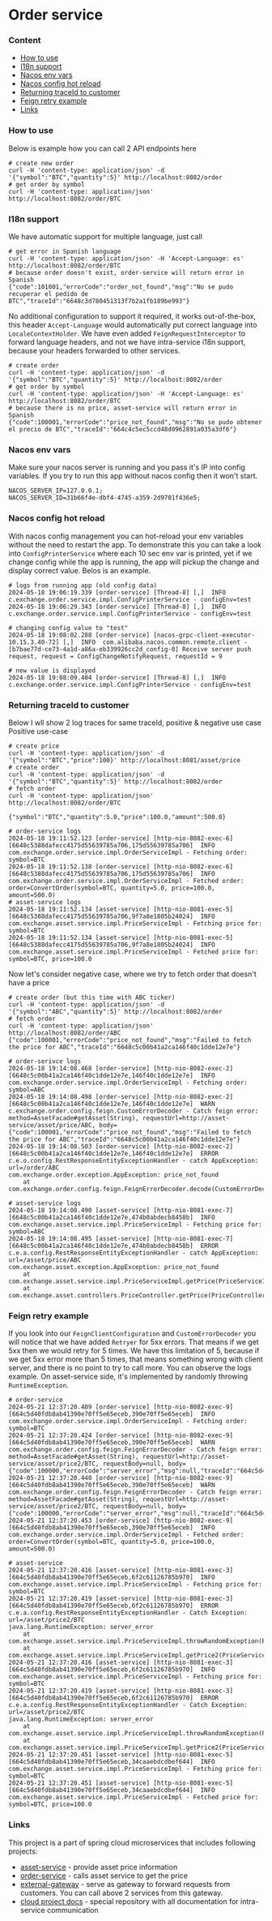 # Order service

### Content
* [How to use](#how-to-use)
* [I18n support](#i18n-support)
* [Nacos env vars](#nacos-env-vars)
* [Nacos config hot reload](#nacos-config-hot-reload)
* [Returning traceId to customer](#returning-traceid-to-customer)
* [Feign retry example](#feign-retry-example)
* [Links](#links)

### How to use
Below is example how you can call 2 API endpoints here
```shell
# create new order
curl -H 'content-type: application/json' -d '{"symbol":"BTC","quantity":5}' http://localhost:8082/order
# get order by symbol
curl -H 'content-type: application/json' http://localhost:8082/order/BTC
```

### I18n support
We have automatic support for multiple language, just call
```shell
# get error in Spanish language
curl -H 'content-type: application/json' -H 'Accept-Language: es' http://localhost:8082/order/BTC
# because order doesn't exist, order-service will return error in Spanish
{"code":101001,"errorCode":"order_not_found","msg":"No se pudo recuperar el pedido de BTC","traceId":"6648c3d780451313f7b2a1fb189be993"}
```
No additional configuration to support it required, it works out-of-the-box, this header `Accept-Language` would
automatically put correct language into `LocaleContextHolder`.
We have even added `FeignRequestInterceptor` to forward language headers, and not we have intra-service i18n support, because your headers forwarded to other services.
```shell
# create order
curl -H 'content-type: application/json' -d '{"symbol":"BTC","quantity":5}' http://localhost:8082/order
# get order by symbol 
curl -H 'content-type: application/json' -H 'Accept-Language: es' http://localhost:8082/order/BTC
# because there is no price, asset-service will return error in Spanish
{"code":100001,"errorCode":"price_not_found","msg":"No se pudo obtener el precio de BTC","traceId":"664c4c5ec5ccd48d0962891a035a3df6"}
```

### Nacos env vars
Make sure your nacos server is running and you pass it's IP into config variables. If you try to run
this app without nacos config then it won't start.
```
NACOS_SERVER_IP=127.0.0.1;
NACOS_SERVER_ID=31b66f4e-dbf4-4745-a359-2d9701f436e5;
```

### Nacos config hot reload
With nacos config management you can hot-reload your env variables without the need to restart the app.
To demonstrate this you can take a look into `ConfigPrinterService` where each 10 sec env var is printed, yet if we
change config while the app is running, the app will pickup the change and display correct value. Belos is an example.
```
# logs from running app (old config data)
2024-05-18 19:06:19.339 [order-service] [Thread-8] [,]  INFO  c.exchange.order.service.impl.ConfigPrinterService - configEnv=test
2024-05-18 19:06:29.343 [order-service] [Thread-8] [,]  INFO  c.exchange.order.service.impl.ConfigPrinterService - configEnv=test

# changing config value to "test"
2024-05-18 19:08:02.288 [order-service] [nacos-grpc-client-executor-10.15.3.40-72] [,]  INFO  com.alibaba.nacos.common.remote.client - [b7bae77d-ce73-4a1d-a86a-eb339926cc2d_config-0] Receive server push request, request = ConfigChangeNotifyRequest, requestId = 9

# new value is displayed
2024-05-18 19:08:09.404 [order-service] [Thread-8] [,]  INFO  c.exchange.order.service.impl.ConfigPrinterService - configEnv=test
```

### Returning traceId to customer
Below I wll show 2 log traces for same traceId, positive & negative use case
Positive use-case
```shell
# create price
curl -H 'content-type: application/json' -d '{"symbol":"BTC","price":100}' http://localhost:8081/asset/price
# create order
curl -H 'content-type: application/json' -d '{"symbol":"BTC","quantity":5}' http://localhost:8082/order
# fetch order
curl -H 'content-type: application/json' http://localhost:8082/order/BTC

{"symbol":"BTC","quantity":5.0,"price":100.0,"amount":500.0}

# order-service logs
2024-05-18 19:11:52.123 [order-service] [http-nio-8082-exec-6] [6648c5388dafecc4175d55639785a706,175d55639785a706]  INFO  com.exchange.order.service.impl.OrderServiceImpl - Fetching order: symbol=BTC
2024-05-18 19:11:52.138 [order-service] [http-nio-8082-exec-6] [6648c5388dafecc4175d55639785a706,175d55639785a706]  INFO  com.exchange.order.service.impl.OrderServiceImpl - Fetched order: order=ConvertOrder(symbol=BTC, quantity=5.0, price=100.0, amount=500.0)
# asset-service logs
2024-05-18 19:11:52.134 [asset-service] [http-nio-8081-exec-5] [6648c5388dafecc4175d55639785a706,9f7a8e1805b24024]  INFO  com.exchange.asset.service.impl.PriceServiceImpl - Fetching price for: symbol=BTC
2024-05-18 19:11:52.134 [asset-service] [http-nio-8081-exec-5] [6648c5388dafecc4175d55639785a706,9f7a8e1805b24024]  INFO  com.exchange.asset.service.impl.PriceServiceImpl - Fetched price for: symbol=BTC, price=100.0
```
Now let's consider negative case, where we try to fetch order that doesn't have a price
```
# create order (but this time with ABC ticker)
curl -H 'content-type: application/json' -d '{"symbol":"ABC","quantity":5}' http://localhost:8082/order
# fetch order
curl -H 'content-type: application/json' http://localhost:8082/order/ABC
{"code":100001,"errorCode":"price_not_found","msg":"Failed to fetch the price for ABC","traceId":"6648c5c00b41a2ca146f40c1dde12e7e"}

# order-serivce logs
2024-05-18 19:14:08.468 [order-service] [http-nio-8082-exec-2] [6648c5c00b41a2ca146f40c1dde12e7e,146f40c1dde12e7e]  INFO  com.exchange.order.service.impl.OrderServiceImpl - Fetching order: symbol=ABC
2024-05-18 19:14:08.498 [order-service] [http-nio-8082-exec-2] [6648c5c00b41a2ca146f40c1dde12e7e,146f40c1dde12e7e]  WARN  c.exchange.order.config.feign.CustomErrorDecoder - Catch feign error: method=AssetFacade#getAsset(String), requestUrl=http://asset-service/asset/price/ABC, body={"code":100001,"errorCode":"price_not_found","msg":"Failed to fetch the price for ABC","traceId":"6648c5c00b41a2ca146f40c1dde12e7e"}
2024-05-18 19:14:08.503 [order-service] [http-nio-8082-exec-2] [6648c5c00b41a2ca146f40c1dde12e7e,146f40c1dde12e7e]  ERROR c.e.o.config.RestResponseEntityExceptionHandler - catch AppException: url=/order/ABC
com.exchange.order.exception.AppException: price_not_found
	at com.exchange.order.config.feign.FeignErrorDecoder.decode(CustomErrorDecoder.java:34)

# asset-service logs
2024-05-18 19:14:08.490 [asset-service] [http-nio-8081-exec-7] [6648c5c00b41a2ca146f40c1dde12e7e,474b0abdecb8458b]  INFO  com.exchange.asset.service.impl.PriceServiceImpl - Fetching price for: symbol=ABC
2024-05-18 19:14:08.495 [asset-service] [http-nio-8081-exec-7] [6648c5c00b41a2ca146f40c1dde12e7e,474b0abdecb8458b]  ERROR c.e.a.config.RestResponseEntityExceptionHandler - catch AppException: url=/asset/price/ABC
com.exchange.asset.exception.AppException: price_not_found
	at com.exchange.asset.service.impl.PriceServiceImpl.getPrice(PriceServiceImpl.java:34)
	at com.exchange.asset.controllers.PriceController.getPrice(PriceController.java:24)
```

### Feign retry example
If you look into our `FeignClientConfiguration` and `CustomErrorDecoder` you will notice that we have added `Retryer` for 5xx errors. That means if we get 5xx then we would retry for 5 times. We have this limitation of 5, because if we get 5xx error more than 5 times, that means something wrong with client server, and there is no point to try to call more.
You can observe the logs example. On asset-service side, it's implemented by randomly throwing `RuntimeException`.
```
# order-service
2024-05-21 12:37:20.409 [order-service] [http-nio-8082-exec-9] [664c5d40fdb8ab41390e70ff5e65eceb,390e70ff5e65eceb]  INFO  com.exchange.order.service.impl.OrderServiceImpl - Fetching order: symbol=BTC
2024-05-21 12:37:20.424 [order-service] [http-nio-8082-exec-9] [664c5d40fdb8ab41390e70ff5e65eceb,390e70ff5e65eceb]  WARN  com.exchange.order.config.feign.FeignErrorDecoder - Catch feign error: method=AssetFacade#getAsset(String), requestUrl=http://asset-service/asset/price2/BTC, requestBody=null, body={"code":100000,"errorCode":"server_error","msg":null,"traceId":"664c5d40fdb8ab41390e70ff5e65eceb"}
2024-05-21 12:37:20.440 [order-service] [http-nio-8082-exec-9] [664c5d40fdb8ab41390e70ff5e65eceb,390e70ff5e65eceb]  WARN  com.exchange.order.config.feign.FeignErrorDecoder - Catch feign error: method=AssetFacade#getAsset(String), requestUrl=http://asset-service/asset/price2/BTC, requestBody=null, body={"code":100000,"errorCode":"server_error","msg":null,"traceId":"664c5d40fdb8ab41390e70ff5e65eceb"}
2024-05-21 12:37:20.453 [order-service] [http-nio-8082-exec-9] [664c5d40fdb8ab41390e70ff5e65eceb,390e70ff5e65eceb]  INFO  com.exchange.order.service.impl.OrderServiceImpl - Fetched order: order=ConvertOrder(symbol=BTC, quantity=5.0, price=100.0, amount=500.0)

# asset-service
2024-05-21 12:37:20.416 [asset-service] [http-nio-8081-exec-3] [664c5d40fdb8ab41390e70ff5e65eceb,6f2c61126785b970]  INFO  com.exchange.asset.service.impl.PriceServiceImpl - Fetching price for: symbol=BTC
2024-05-21 12:37:20.419 [asset-service] [http-nio-8081-exec-3] [664c5d40fdb8ab41390e70ff5e65eceb,6f2c61126785b970]  ERROR c.e.a.config.RestResponseEntityExceptionHandler - Catch Exception: url=/asset/price2/BTC
java.lang.RuntimeException: server_error
	at com.exchange.asset.service.impl.PriceServiceImpl.throwRandomException(PriceServiceImpl.java:58)
	at com.exchange.asset.service.impl.PriceServiceImpl.getPrice2(PriceServiceImpl.java:49)
2024-05-21 12:37:20.416 [asset-service] [http-nio-8081-exec-3] [664c5d40fdb8ab41390e70ff5e65eceb,6f2c61126785b970]  INFO  com.exchange.asset.service.impl.PriceServiceImpl - Fetching price for: symbol=BTC
2024-05-21 12:37:20.419 [asset-service] [http-nio-8081-exec-3] [664c5d40fdb8ab41390e70ff5e65eceb,6f2c61126785b970]  ERROR c.e.a.config.RestResponseEntityExceptionHandler - Catch Exception: url=/asset/price2/BTC
java.lang.RuntimeException: server_error
	at com.exchange.asset.service.impl.PriceServiceImpl.throwRandomException(PriceServiceImpl.java:58)
	at com.exchange.asset.service.impl.PriceServiceImpl.getPrice2(PriceServiceImpl.java:49)
2024-05-21 12:37:20.451 [asset-service] [http-nio-8081-exec-5] [664c5d40fdb8ab41390e70ff5e65eceb,34caaebdcdbef644]  INFO  com.exchange.asset.service.impl.PriceServiceImpl - Fetching price for: symbol=BTC
2024-05-21 12:37:20.451 [asset-service] [http-nio-8081-exec-5] [664c5d40fdb8ab41390e70ff5e65eceb,34caaebdcdbef644]  INFO  com.exchange.asset.service.impl.PriceServiceImpl - Fetched price for: symbol=BTC, price=100.0
```

### Links
This project is a part of spring cloud microservices that includes following projects:
* [asset-service](https://github.com/dgaydukov/spring-cloud-asset-service) - provide asset price information
* [order-service](https://github.com/dgaydukov/spring-cloud-order-service) - calls asset service to get the price
* [external-gateway](https://github.com/dgaydukov/spring-cloud-external-gateway) - serve as gateway to forward requests from customers. You can call above 2 services from this gateway.
* [cloud project docs](https://github.com/dgaydukov/spring-cloud-project?tab=readme-ov-file) - special repository with all documentation for intra-service communication